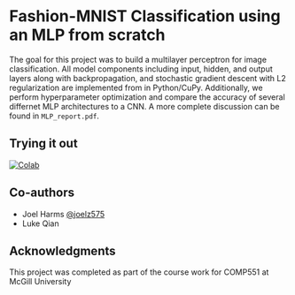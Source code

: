 # Fashion-MNIST Classification using an MLP from scratch

The goal for this project was to build a multilayer perceptron for image classification. All model components including input, hidden, and output layers
along with backpropagation, and stochastic gradient descent with L2 regularization are implemented from in Python/CuPy. Additionally, we perform hyperparameter optimization and compare the 
accuracy of several differnet MLP architectures to a CNN. A more complete discussion can be found in `MLP_report.pdf`.

## Trying it out

[![Colab](https://colab.research.google.com/assets/colab-badge.svg)](https://colab.research.google.com/github/justincharney/MLP_from_scratch/blob/main/MLP.ipynb)

## Co-authors

* Joel Harms [@joelz575](https://github.com/joelz575)
* Luke Qian


## Acknowledgments

This project was completed as part of the course work for COMP551 at McGill University
